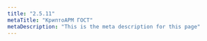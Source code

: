 ```yaml
---
title: "2.5.11"
metaTitle: "КриптоАРМ ГОСТ"
metaDescription: "This is the meta description for this page"
---
```


